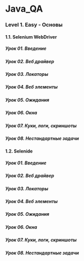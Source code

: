 # Java_QA

### Level 1. Easy - Основы

#### 1.1. Selenium WebDriver

##### Урок 01. Введение

##### Урок 02. Веб драйвер

##### Урок 03. Локаторы

##### Урок 04. Веб элементы

##### Урок 05. Ожидания

##### Урок 06. Окна

##### Урок 07. Куки, логи, скриншоты

##### Урок 08. Нестандартные задачи

#### 1.2. Selenide

##### Урок 01. Введение

##### Урок 02. Веб драйвер

##### Урок 03. Локаторы

##### Урок 04. Веб элементы

##### Урок 05. Ожидания

##### Урок 06. Окна

##### Урок 07. Куки, логи, скриншоты

##### Урок 08. Нестандартные задачи